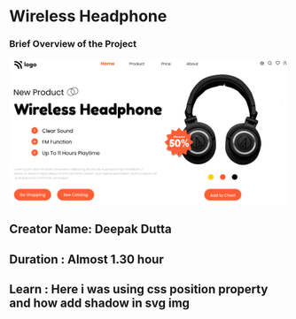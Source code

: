 # Wireless Headphone

### Brief Overview of the Project

![Test Image 1](./thumbnail.png)

## Creator Name: **Deepak Dutta**

## Duration : **Almost 1.30 hour**

## Learn : Here i was using css position property and how add shadow in svg img
